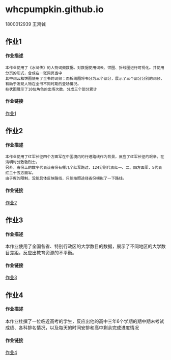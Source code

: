 # whcpumpkin.github.io
1800012939 王鸿铖
 ## 作业1
 #### 作业描述
    本作业使用了《水浒传》的人物词频数据。对数据使用词云、饼图、折线图进行可视化。并使用分页的形式，合成在一张网页当中
    其中词云和饼图使用了全书的词频；而折线图将书分为三个部分，展示了三个部分分别的词频，有助于发现人物在全书不同时期的登场情况。
    柱状图展示了10位角色的出场次数，分成三个部分累计
#### 作业链接
   [作业1](https://whcpumpkin.github.io/tab_base2.html)

## 作业2
#### 作业描述
    本作业使用了红军长征四个方面军在中国境内的行进路线作为背景，反应了红军长征的艰辛。在清明时分致敬烈士。
    另外，省份上的数字代表该省份有哪几个红军路过，124分别代表红一、二、四方面军，5代表红二十五方面军。
    由于库的限制，没能具体反映路线，只能按照途径省份模拟了一下路线。
#### 作业链接
   [作业2](https://whcpumpkin.github.io/geo_lines_background.html)

## 作业3
#### 作业描述
   本作业使用了全国各省、特别行政区的大学数目的数据，展示了不同地区的大学数目差距，反应出教育资源的不平衡。
#### 作业链接
   [作业3](https://whcpumpkin.github.io/map_unv_num.html)

## 作业4
#### 作业描述
   本作业杜撰了一位临近高考的学生，反应出他的高中三年6个学期的期中期末考试成绩、各科排名情况，以及每天的时间安排和高中剩余完成进度情况
#### 作业链接
   [作业4](https://whcpumpkin.github.io/page_draggable_layout.html)
